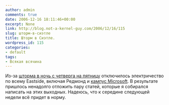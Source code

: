 ```yaml
---
author: admin
comments: true
date: 2006-12-16 18:11:46+00:00
excerpt: None
link: http://blog.not-a-kernel-guy.com/2006/12/16/115
slug: шторм-в-сиэтле
title: Шторм в Сиэтле.
wordpress_id: 115
categories:
- default
tags:
- Всякая всячина
---
```


Из-за [шторма в ночь с четверга на пятницу](http://seattletimes.nwsource.com/html/localnews/2003479272_weboutage15.html) отключилось электричество по всему Eastside, включая Редмонд и [кампус Microsoft](http://www.vnunet.com/vnunet/news/2171162/seattle-storm-knocks-microsoft). В результате пришлось ненадолго отложить пару статей, которые я собирался написать на этих выходных. Надеюсь, что к середине следующей недели всё придет в норму.
